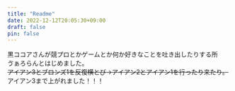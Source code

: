 ```yaml
---
title: "Readme"
date: 2022-12-12T20:05:30+09:00
draft: false
pin: false
---
```

黒ココアさんが競プロとかゲームとか何か好きなことを吐き出したりする所  
ゔぁろらんとはじめました。  
~~アイアン3とブロンズ1を反復横とび→アイアン2とアイアン1を行ったり来たり。~~  
アイアン3まで上がれました！！！